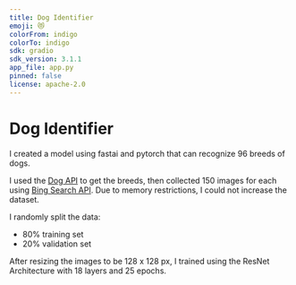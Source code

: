```yaml
---
title: Dog Identifier
emoji: 😻
colorFrom: indigo
colorTo: indigo
sdk: gradio
sdk_version: 3.1.1
app_file: app.py
pinned: false
license: apache-2.0
---
```


# Dog Identifier

I created a model using fastai and pytorch that can recognize 96 breeds of dogs.

I used the [Dog API](https://dog.ceo/dog-api/documentation/) to get the breeds, then collected 150 images for each using [Bing Search API](https://docs.microsoft.com/en-us/azure/cognitive-services/bing-web-search/). Due to memory restrictions, I could not increase the dataset.


I randomly split the data:
- 80% training set
- 20% validation set

After resizing the images to be 128 x 128 px, I trained using the ResNet Architecture with 18 layers and 25 epochs.

